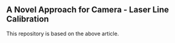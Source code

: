## A Novel Approach for Camera - Laser Line Calibration

This repository is based on the above article.

<!--Usage: Run main.m in Matlab. -->
